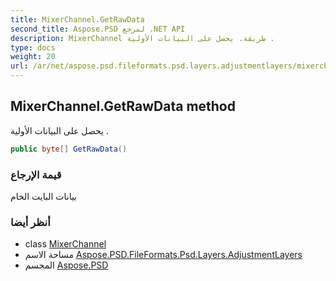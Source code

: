 ```yaml
---
title: MixerChannel.GetRawData
second_title: Aspose.PSD لمرجع .NET API
description: MixerChannel طريقة. يحصل على البيانات الأولية .
type: docs
weight: 20
url: /ar/net/aspose.psd.fileformats.psd.layers.adjustmentlayers/mixerchannel/getrawdata/
---
```

## MixerChannel.GetRawData method

يحصل على البيانات الأولية .

```csharp
public byte[] GetRawData()
```

### قيمة الإرجاع

بيانات البايت الخام

### أنظر أيضا

* class [MixerChannel](../)
* مساحة الاسم [Aspose.PSD.FileFormats.Psd.Layers.AdjustmentLayers](../../mixerchannel/)
* المجسم [Aspose.PSD](../../../)


